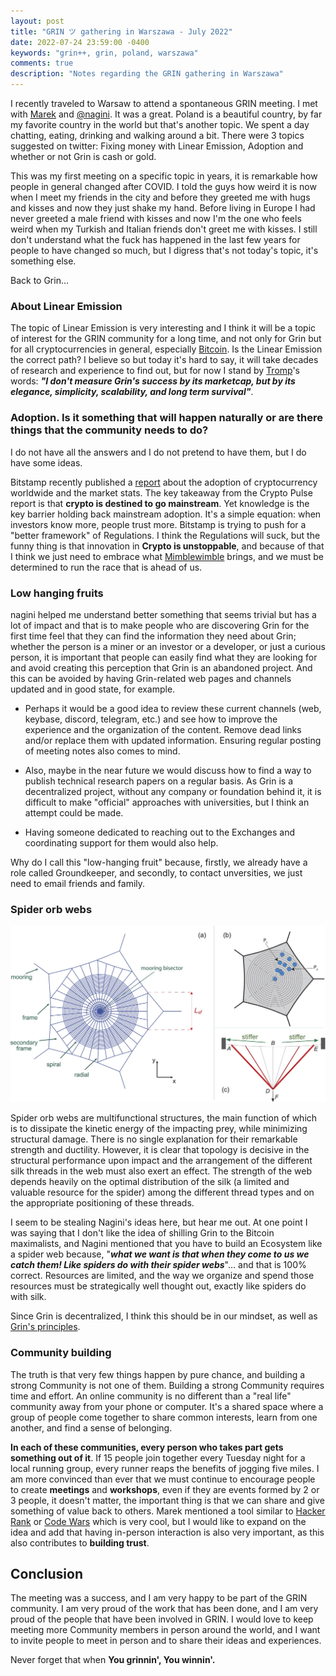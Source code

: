 ```yaml
---
layout: post
title: "GRIN ツ gathering in Warszawa - July 2022"
date: 2022-07-24 23:59:00 -0400
keywords: "grin++, grin, poland, warszawa"
comments: true
description: "Notes regarding the GRIN gathering in Warszawa"
---
```


I recently traveled to Warsaw to attend a spontaneous GRIN meeting. I met with [Marek](https://mareknarozniak.com/) and [@nagini](https://twitter.com/crypto_nagini). It was a great. Poland is a beautiful country, by far my favorite country in the world but that's another topic. We spent a day chatting, eating, drinking and walking around a bit. There were 3 topics suggested on twitter: Fixing money with Linear Emission, Adoption and whether or not Grin is cash or gold.

This was my first meeting on a specific topic in years, it is remarkable how people in general changed after COVID. I told the guys how weird it is now when I meet my friends in the city and before they greeted me with hugs and kisses and now they just shake my hand. Before living in Europe I had never greeted a male friend with kisses and now I'm the one who feels weird when my Turkish and Italian friends don't greet me with kisses. I still don't understand what the fuck has happened in the last few years for people to have changed so much, but I digress that's not today's topic, it's something else.

Back to Grin...

### About Linear Emission

The topic of Linear Emission is very interesting and I think it will be a topic of interest for the GRIN community for a long time, and not only for Grin but for all cryptocurrencies in general, especially [Bitcoin](https://bitcointalk.org/index.php?topic=5405755.0;all). Is the Linear Emission the correct path? I believe  so but today it's hard to say, it will take decades of research and experience to find out, but for now I stand by [Tromp](https://tromp.github.io/)'s words: ***"I don't measure Grin's success by its marketcap, but by its elegance, simplicity, scalability, and long term survival"***.

### Adoption. Is it something that will happen naturally or are there things that the community needs to do?

I do not have all the answers and I do not pretend to have them, but I do have some ideas.

Bitstamp recently published a [report](https://www.bitstamp.net/s/documents/BitstampCryptoPulseReport_Q12022.pdf) about the adoption of cryptocurrency worldwide and the market stats. The key takeaway from the Crypto Pulse report is that **crypto is destined to go mainstream**. Yet knowledge is the key barrier holding back mainstream adoption. It's a simple equation: when investors know more, people trust more. Bitstamp is trying to push for a "better framework" of Regulations. I think the Regulations will suck, but the funny thing is that innovation in **Crypto is unstoppable**, and because of that I think we just need to embrace what [Mimblewimble](https://docs.grin.mw/wiki/introduction/mimblewimble/mimblewimble/) brings, and we must be determined to run the race that is ahead of us.

### Low hanging fruits

nagini helped me understand better something that seems trivial but has a lot of impact and that is to make people who are discovering Grin for the first time feel that they can find the information they need about Grin; whether the person is a miner or an investor or a developer, or just a curious person, it is important that people can easily find what they are looking for and avoid creating this perception that Grin is an abandoned project. And this can be avoided by having Grin-related web pages and channels updated and in good state, for example.

- Perhaps it would be a good idea to review these current channels (web, keybase, discord, telegram, etc.) and see how to improve the experience and the organization of the content. Remove dead links and/or replace them with updated information. Ensuring regular posting of meeting notes also comes to mind.

- Also, maybe in the near future we would discuss how to find a way to publish technical research papers on a regular basis. As Grin is a decentralized project, without any company or foundation behind it, it is difficult to make "official" approaches with universities, but I think an attempt could be made.

- Having someone dedicated to reaching out to the Exchanges and coordinating support for them would also help.

Why do I call this "low-hanging fruit" because, firstly, we already have a role called Groundkeeper, and secondly, to contact unversities, we just need to email friends and family.

### Spider orb webs

![Geometry of the reference web before pre-stress](https://raw.githubusercontent.com/davidtavarez/davidtavarez.github.io/master/_images/posts/spider_web.jpg)

Spider orb webs are multifunctional structures, the main function of which is to dissipate the kinetic energy of the impacting prey, while minimizing structural damage. There is no single explanation for their remarkable strength and ductility. However, it is clear that topology is decisive in the structural performance upon impact and the arrangement of the different silk threads in the web must also exert an effect. The strength of the web depends heavily on the optimal distribution of the silk (a limited and valuable resource for the spider) among the different thread types and on the appropriate positioning of these threads.

I seem to be stealing Nagini's ideas here, but hear me out. At one point I was saying that I don't like the idea of shilling Grin to the Bitcoin maximalists, and Nagini mentioned that you have to build an Ecosystem like a spider web because, "***what we want is that when they come to us we catch them! Like spiders do with their spider webs***"... and that is 100% correct. Resources are limited, and the way we organize and spend those resources must be strategically well thought out, exactly like spiders do with silk.

Since Grin is decentralized, I think this should be in our mindset, as well as [Grin's principles](https://docs.grin.mw/#principles).

### Community building

The truth is that very few things happen by pure chance, and building a strong Community is not one of them. Building a strong Community requires time and effort. An online community is no different than a "real life" community away from your phone or computer. It's a shared space where a group of people come together to share common interests, learn from one another, and find a sense of belonging.

**In each of these communities, every person who takes part gets something out of it**. If 15 people join together every Tuesday night for a local running group, every runner reaps the benefits of jogging five miles. I am more convinced than ever that we must continue to encourage people to create **meetings** and **workshops**, even if they are events formed by 2 or 3 people, it doesn't matter, the important thing is that we can share and give something of value back to others. Marek mentioned a tool similar to [Hacker Rank](https://www.hackerrank.com/) or [Code Wars](https://www.codewars.com/) which is very cool, but I would like to expand on the idea and add that having in-person interaction is also very important, as this also contributes to **building trust**.

## Conclusion

The meeting was a success, and I am very happy to be part of the GRIN community. I am very proud of the work that has been done, and I am very proud of the people that have been involved in GRIN. I would love to keep meeting more Community members in person around the world, and I want to invite people to meet in person and to share their ideas and experiences.

Never forget that when **You grinnin', You winnin'.**